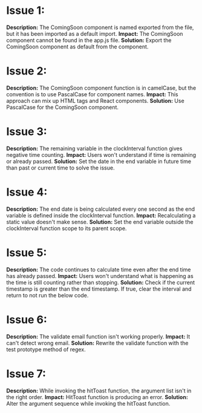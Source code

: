 # Issue 1:
**Description:** The ComingSoon component is named exported from the file, but it has been imported as a default import.
**Impact:** The ComingSoon component cannot be found in the app.js file.
**Solution:** Export the ComingSoon component as default from the component.

# Issue 2:
**Description:** The ComingSoon component function is in camelCase, but the convention is to use PascalCase for component names.
**Impact:** This approach can mix up HTML tags and React components.
**Solution:** Use PascalCase for the ComingSoon component.

# Issue 3:
**Description:** The remaining variable in the clockInterval function gives negative time counting.
**Impact:** Users won't understand if time is remaining or already passed.
**Solution:** Set the date in the end variable in future time than past or current time to solve the issue.

# Issue 4:
**Description:** The end date is being calculated every one second as the end variable is defined inside the clockInterval function.
**Impact:** Recalculating a static value doesn't make sense.
**Solution:** Set the end variable outside the clockInterval function scope to its parent scope.

# Issue 5:
**Description:** The code continues to calculate time even after the end time has already passed.
**Impact:** Users won't understand what is happening as the time is still counting rather than stopping.
**Solution:** Check if the current timestamp is greater than the end timestamp. If true, clear the interval and return to not run the below code.

# Issue 6:
**Description:** The validate email function isn't working properly.
**Impact:** It can't detect wrong email.
**Solution:** Rewrite the validate function with the test prototype method of regex.

# Issue 7:
**Description:** While invoking the hitToast function, the argument list isn't in the right order.
**Impact:** HitToast function is producing an error.
**Solution:** Alter the argument sequence while invoking the hitToast function.
